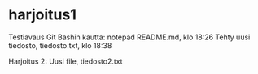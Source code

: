 # harjoitus1

Testiavaus Git Bashin kautta: notepad README.md, klo 18:26
Tehty uusi tiedosto, tiedosto.txt, klo 18:38


Harjoitus 2:
Uusi file, tiedosto2.txt
